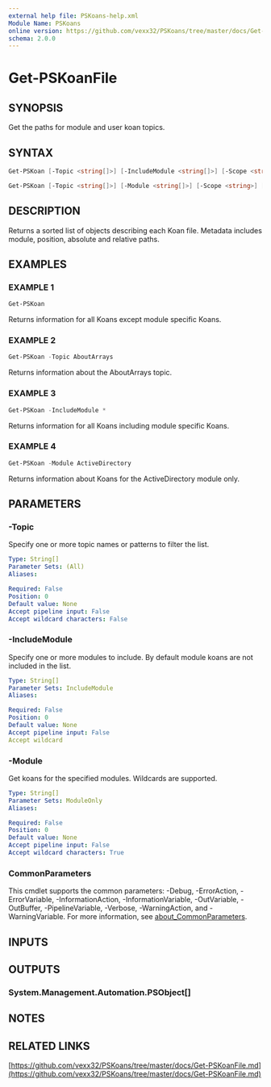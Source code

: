 ```yaml
---
external help file: PSKoans-help.xml
Module Name: PSKoans
online version: https://github.com/vexx32/PSKoans/tree/master/docs/Get-PSKoan.md
schema: 2.0.0
---
```


# Get-PSKoanFile

## SYNOPSIS
Get the paths for module and user koan topics.

## SYNTAX

```powershell
Get-PSKoan [-Topic <string[]>] [-IncludeModule <string[]>] [-Scope <string>] [-SkipAttributeParsing] [<CommonParameters>]
```

```powershell
Get-PSKoan [-Topic <string[]>] [-Module <string[]>] [-Scope <string>] [-SkipAttributeParsing] [<CommonParameters>]
```

## DESCRIPTION
Returns a sorted list of objects describing each Koan file. Metadata includes module, position, absolute and relative paths.

## EXAMPLES

### EXAMPLE 1
```powershell
Get-PSKoan
```

Returns information for all Koans except module specific Koans.

### EXAMPLE 2
```powershell
Get-PSKoan -Topic AboutArrays
```

Returns information about the AboutArrays topic.

### EXAMPLE 3
```powershell
Get-PSKoan -IncludeModule *
```

Returns information for all Koans including module specific Koans.

### EXAMPLE 4
```powershell
Get-PSKoan -Module ActiveDirectory
```

Returns information about Koans for the ActiveDirectory module only.

## PARAMETERS

### -Topic
Specify one or more topic names or patterns to filter the list.

```yaml
Type: String[]
Parameter Sets: (All)
Aliases:

Required: False
Position: 0
Default value: None
Accept pipeline input: False
Accept wildcard characters: False
```

### -IncludeModule

Specify one or more modules to include. By default module koans are not included in the list.

```yaml
Type: String[]
Parameter Sets: IncludeModule
Aliases:

Required: False
Position: 0
Default value: None
Accept pipeline input: False
Accept wildcard
```

### -Module

Get koans for the specified modules. Wildcards are supported.

```yaml
Type: String[]
Parameter Sets: ModuleOnly
Aliases:

Required: False
Position: 0
Default value: None
Accept pipeline input: False
Accept wildcard characters: True
```

### CommonParameters
This cmdlet supports the common parameters: -Debug, -ErrorAction, -ErrorVariable, -InformationAction, -InformationVariable, -OutVariable, -OutBuffer, -PipelineVariable, -Verbose, -WarningAction, and -WarningVariable. For more information, see [about_CommonParameters](http://go.microsoft.com/fwlink/?LinkID=113216).

## INPUTS

## OUTPUTS

### System.Management.Automation.PSObject[]
## NOTES

## RELATED LINKS

[https://github.com/vexx32/PSKoans/tree/master/docs/Get-PSKoanFile.md](https://github.com/vexx32/PSKoans/tree/master/docs/Get-PSKoanFile.md)
